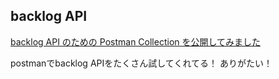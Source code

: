 ## backlog API
[backlog API のための Postman Collection を公開してみました](https://www.cdatablog.jp/entry/backlogpostmancollection)

postmanでbacklog APIをたくさん試してくれてる！
ありがたい！
